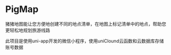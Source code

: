 # PigMap
猪猪地图能让您方便地创建不同的地点清单，在地图上标记清单中的地点，帮助您更轻松地规划旅游线路

此项目是使用uni-app开发的微信小程序，使用uniClound云函数和云数据库存储账号数据

